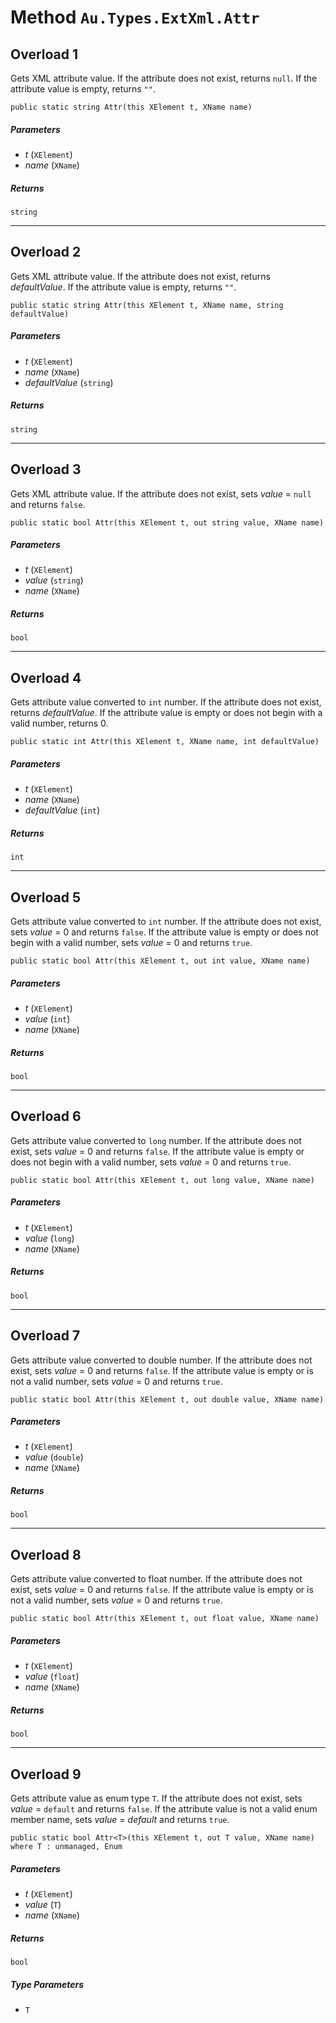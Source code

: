 # Method `Au.Types.ExtXml.Attr`

## Overload 1

Gets XML attribute value. If the attribute does not exist, returns `null`. If the attribute value is empty, returns `""`.

```
public static string Attr(this XElement t, XName name)
```

##### Parameters

- *t*  (`XElement`)
- *name*  (`XName`)

##### Returns

`string`

* * *

## Overload 2

Gets XML attribute value. If the attribute does not exist, returns *defaultValue*. If the attribute value is empty, returns `""`.

```
public static string Attr(this XElement t, XName name, string defaultValue)
```

##### Parameters

- *t*  (`XElement`)
- *name*  (`XName`)
- *defaultValue*  (`string`)

##### Returns

`string`

* * *

## Overload 3

Gets XML attribute value. If the attribute does not exist, sets *value* = `null` and returns `false`.

```
public static bool Attr(this XElement t, out string value, XName name)
```

##### Parameters

- *t*  (`XElement`)
- *value*  (`string`)
- *name*  (`XName`)

##### Returns

`bool`

* * *

## Overload 4

Gets attribute value converted to `int` number. If the attribute does not exist, returns *defaultValue*. If the attribute value is empty or does not begin with a valid number, returns 0.

```
public static int Attr(this XElement t, XName name, int defaultValue)
```

##### Parameters

- *t*  (`XElement`)
- *name*  (`XName`)
- *defaultValue*  (`int`)

##### Returns

`int`

* * *

## Overload 5

Gets attribute value converted to `int` number. If the attribute does not exist, sets *value* = 0 and returns `false`. If the attribute value is empty or does not begin with a valid number, sets *value* = 0 and returns `true`.

```
public static bool Attr(this XElement t, out int value, XName name)
```

##### Parameters

- *t*  (`XElement`)
- *value*  (`int`)
- *name*  (`XName`)

##### Returns

`bool`

* * *

## Overload 6

Gets attribute value converted to `long` number. If the attribute does not exist, sets *value* = 0 and returns `false`. If the attribute value is empty or does not begin with a valid number, sets *value* = 0 and returns `true`.

```
public static bool Attr(this XElement t, out long value, XName name)
```

##### Parameters

- *t*  (`XElement`)
- *value*  (`long`)
- *name*  (`XName`)

##### Returns

`bool`

* * *

## Overload 7

Gets attribute value converted to double number. If the attribute does not exist, sets *value* = 0 and returns `false`. If the attribute value is empty or is not a valid number, sets *value* = 0 and returns `true`.

```
public static bool Attr(this XElement t, out double value, XName name)
```

##### Parameters

- *t*  (`XElement`)
- *value*  (`double`)
- *name*  (`XName`)

##### Returns

`bool`

* * *

## Overload 8

Gets attribute value converted to float number. If the attribute does not exist, sets *value* = 0 and returns `false`. If the attribute value is empty or is not a valid number, sets *value* = 0 and returns `true`.

```
public static bool Attr(this XElement t, out float value, XName name)
```

##### Parameters

- *t*  (`XElement`)
- *value*  (`float`)
- *name*  (`XName`)

##### Returns

`bool`

* * *

## Overload 9

Gets attribute value as enum type `T`. If the attribute does not exist, sets *value* = `default` and returns `false`. If the attribute value is not a valid enum member name, sets *value* = *default* and returns `true`.

```
public static bool Attr<T>(this XElement t, out T value, XName name) where T : unmanaged, Enum
```

##### Parameters

- *t*  (`XElement`)
- *value*  (`T`)
- *name*  (`XName`)

##### Returns

`bool`

##### Type Parameters

- `T`